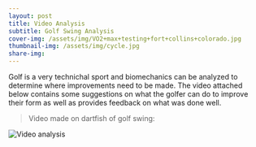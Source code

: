 ```yaml
---
layout: post 
title: Video Analysis
subtitle: Golf Swing Analysis  
cover-img: /assets/img/VO2+max+testing+fort+collins+colorado.jpg
thumbnail-img: /assets/img/cycle.jpg
share-img:
---
```


Golf is a very technichal sport and biomechanics can be analyzed to determine where improvements need to be made. The video attached below contains some suggestions on what the golfer can do to improve their form as well as provides feedback on what was done well.

>Video made on dartfish of golf swing:

<img src="/project3theme/assets/img/Golfmontage.Storyboard" alt="Video analysis" itemprop="video" class="video">
